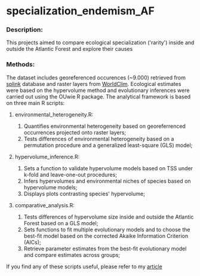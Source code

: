 # specialization_endemism_AF

### Description:
This projects aimed to compare ecological specialization ('rarity') inside and outside the Atlantic Forest and explore their causes

### Methods:
The dataset includes georeferenced occurences (~9.000) retrieved from [splink](http://www.splink.org.br) database and raster layers from [WorldClim](https://www.worldclim.org/). Ecological estimates were based on the hypervolume method and evolutionary inferences were carried out using the OUwie R package.
The analytical framework is based on three main R scripts:

1. environmental_heterogeneity.R: 
    1. Quantifies environmental heterogeneity based on georeferrenced occurrences projected onto raster layers;
    2. Tests differences of environmental heterogeneity based on a permutation procedure and a generalized least-square (GLS) model;

2. hypervolume_inference.R:
    1. Sets a function to validate hypervolume models based on TSS under k-fold and leave-one-out procedures;
    2. Infers hypervolumes and environmental niches of species based on hypervolume models;
    3. Displays plots contrasting species' hypervolume;

3. comparative_analysis.R:
    1. Tests differences of hypervolume size inside and outside the Atlantic Forest based on a GLS model;
    2. Sets functions to fit multiple evolutionary models and to choose the best-fit model based on the corrected Akaike Information Criterion (AICs);
    3. Retrieve parameter estimates from the best-fit evolutionary model and compare estimates across groups;

If you find any of these scripts useful, please refer to my [article](https://academic.oup.com/aob/advance-article-abstract/doi/10.1093/aob/mcad029/7033295?redirectedFrom=fulltext)
